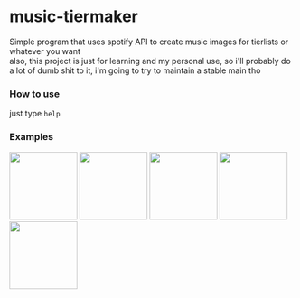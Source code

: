 # music-tiermaker
Simple program that uses spotify API to create music images for tierlists or whatever you want </br>
also, this project is just for learning and my personal use, so i'll probably do a lot of dumb shit to it, i'm going to try to maintain a stable main tho

### How to use
just type ```help```

### Examples
<p align='left'>
<img src="https://user-images.githubusercontent.com/37224220/135732938-9bc681d1-8b70-4fc1-a85d-70091057cd6b.png" width="120" height="120">
<img src="https://user-images.githubusercontent.com/37224220/135732939-befc349d-5b5b-4e5b-838f-e9372867bb72.png" width="120" height="120">
<img src="https://user-images.githubusercontent.com/37224220/135732937-eee114a5-51ce-4d82-b167-a22ddddd4b04.png" width="120" height="120">
<img src="https://user-images.githubusercontent.com/37224220/135732935-71fe43d7-c324-4580-9ac3-6c85c7b55119.png" width="120" height="120">
<img src="https://user-images.githubusercontent.com/37224220/135732936-49cc8cbd-d525-4139-bec4-d77fe8ee3b86.png" width="120" height="120">
</p>
